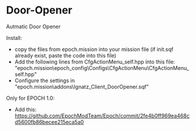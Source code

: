 # Door-Opener
Autmatic Door Opener

Install:
- copy the files from epoch.mission into your mission file (if init.sqf already exist, paste the code into this file)
- Add the following lines from CfgActionMenu_self.hpp into this file: "epoch.mission\epoch_config\Configs\CfgActionMenu\CfgActionMenu_self.hpp"
- Configure the settings in "epoch.mission\addons\Ignatz_Client_DoorOpener.sqf"

Only for EPOCH 1.0:
- Add this: https://github.com/EpochModTeam/Epoch/commit/2fe4b0ff969ea468cd5600fb86becee215eca5a0
